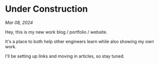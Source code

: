 # Under Construction

_Mar 08, 2024_

Hey, this is my new work blog / portfolio / website. 

It's a place to both help other engineers learn while also showing my own work.

I'll be setting up links and moving in articles, so stay tuned.
